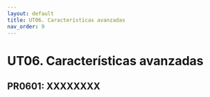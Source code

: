 ```yaml
---
layout: default
title: UT06. Características avanzadas
nav_order: 9
---
```


# UT06. Características avanzadas


## PR0601: XXXXXXXX
